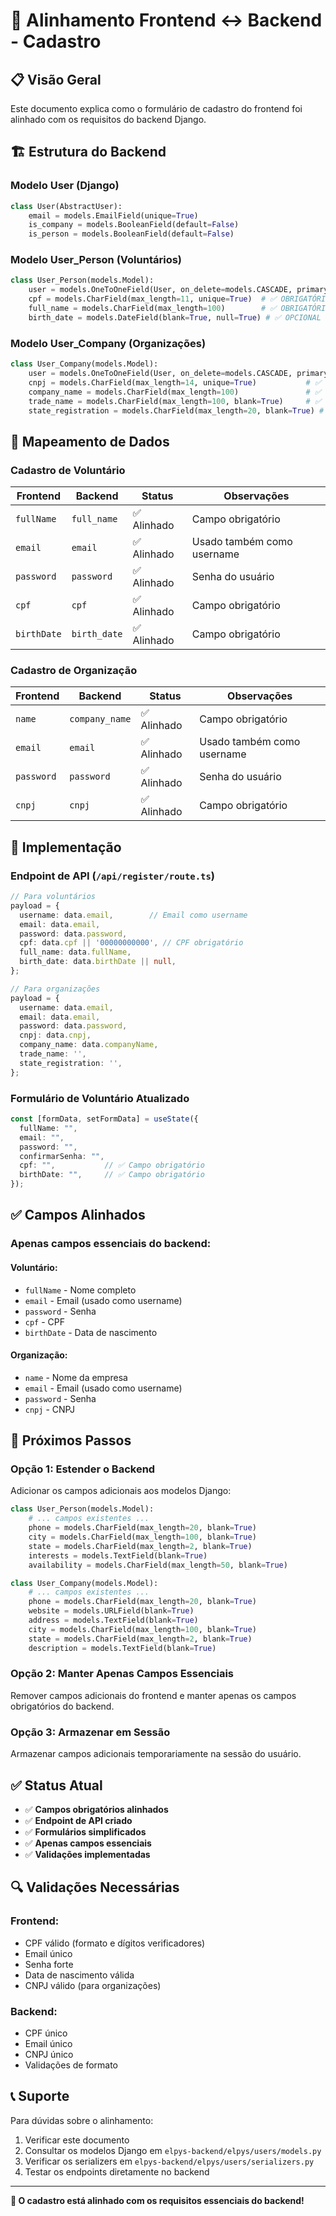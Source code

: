 # 🔄 Alinhamento Frontend ↔ Backend - Cadastro

## 📋 Visão Geral

Este documento explica como o formulário de cadastro do frontend foi alinhado com os requisitos do backend Django.

## 🏗️ Estrutura do Backend

### **Modelo User (Django)**
```python
class User(AbstractUser):
    email = models.EmailField(unique=True)
    is_company = models.BooleanField(default=False)
    is_person = models.BooleanField(default=False)
```

### **Modelo User_Person (Voluntários)**
```python
class User_Person(models.Model):
    user = models.OneToOneField(User, on_delete=models.CASCADE, primary_key=True)
    cpf = models.CharField(max_length=11, unique=True)  # ✅ OBRIGATÓRIO
    full_name = models.CharField(max_length=100)        # ✅ OBRIGATÓRIO
    birth_date = models.DateField(blank=True, null=True) # ✅ OPCIONAL
```

### **Modelo User_Company (Organizações)**
```python
class User_Company(models.Model):
    user = models.OneToOneField(User, on_delete=models.CASCADE, primary_key=True)
    cnpj = models.CharField(max_length=14, unique=True)           # ✅ OBRIGATÓRIO
    company_name = models.CharField(max_length=100)               # ✅ OBRIGATÓRIO
    trade_name = models.CharField(max_length=100, blank=True)     # ✅ OPCIONAL
    state_registration = models.CharField(max_length=20, blank=True) # ✅ OPCIONAL
```

## 🔄 Mapeamento de Dados

### **Cadastro de Voluntário**

| Frontend | Backend | Status | Observações |
|----------|---------|--------|-------------|
| `fullName` | `full_name` | ✅ Alinhado | Campo obrigatório |
| `email` | `email` | ✅ Alinhado | Usado também como username |
| `password` | `password` | ✅ Alinhado | Senha do usuário |
| `cpf` | `cpf` | ✅ Alinhado | Campo obrigatório |
| `birthDate` | `birth_date` | ✅ Alinhado | Campo obrigatório |

### **Cadastro de Organização**

| Frontend | Backend | Status | Observações |
|----------|---------|--------|-------------|
| `name` | `company_name` | ✅ Alinhado | Campo obrigatório |
| `email` | `email` | ✅ Alinhado | Usado também como username |
| `password` | `password` | ✅ Alinhado | Senha do usuário |
| `cnpj` | `cnpj` | ✅ Alinhado | Campo obrigatório |

## 🔧 Implementação

### **Endpoint de API (`/api/register/route.ts`)**

```typescript
// Para voluntários
payload = {
  username: data.email,        // Email como username
  email: data.email,
  password: data.password,
  cpf: data.cpf || '00000000000', // CPF obrigatório
  full_name: data.fullName,
  birth_date: data.birthDate || null,
};

// Para organizações
payload = {
  username: data.email,
  email: data.email,
  password: data.password,
  cnpj: data.cnpj,
  company_name: data.companyName,
  trade_name: '',
  state_registration: '',
};
```

### **Formulário de Voluntário Atualizado**

```typescript
const [formData, setFormData] = useState({
  fullName: "",
  email: "",
  password: "",
  confirmarSenha: "",
  cpf: "",           // ✅ Campo obrigatório
  birthDate: "",     // ✅ Campo obrigatório
});
```

## ✅ Campos Alinhados

### **Apenas campos essenciais do backend:**

#### **Voluntário:**
- `fullName` - Nome completo
- `email` - Email (usado como username)
- `password` - Senha
- `cpf` - CPF
- `birthDate` - Data de nascimento

#### **Organização:**
- `name` - Nome da empresa
- `email` - Email (usado como username)
- `password` - Senha
- `cnpj` - CNPJ

## 🚀 Próximos Passos

### **Opção 1: Estender o Backend**
Adicionar os campos adicionais aos modelos Django:

```python
class User_Person(models.Model):
    # ... campos existentes ...
    phone = models.CharField(max_length=20, blank=True)
    city = models.CharField(max_length=100, blank=True)
    state = models.CharField(max_length=2, blank=True)
    interests = models.TextField(blank=True)
    availability = models.CharField(max_length=50, blank=True)

class User_Company(models.Model):
    # ... campos existentes ...
    phone = models.CharField(max_length=20, blank=True)
    website = models.URLField(blank=True)
    address = models.TextField(blank=True)
    city = models.CharField(max_length=100, blank=True)
    state = models.CharField(max_length=2, blank=True)
    description = models.TextField(blank=True)
```

### **Opção 2: Manter Apenas Campos Essenciais**
Remover campos adicionais do frontend e manter apenas os campos obrigatórios do backend.

### **Opção 3: Armazenar em Sessão**
Armazenar campos adicionais temporariamente na sessão do usuário.

## ✅ Status Atual

- ✅ **Campos obrigatórios alinhados**
- ✅ **Endpoint de API criado**
- ✅ **Formulários simplificados**
- ✅ **Apenas campos essenciais**
- ✅ **Validações implementadas**

## 🔍 Validações Necessárias

### **Frontend:**
- CPF válido (formato e dígitos verificadores)
- Email único
- Senha forte
- Data de nascimento válida
- CNPJ válido (para organizações)

### **Backend:**
- CPF único
- Email único
- CNPJ único
- Validações de formato

## 📞 Suporte

Para dúvidas sobre o alinhamento:
1. Verificar este documento
2. Consultar os modelos Django em `elpys-backend/elpys/users/models.py`
3. Verificar os serializers em `elpys-backend/elpys/users/serializers.py`
4. Testar os endpoints diretamente no backend

---

**🎉 O cadastro está alinhado com os requisitos essenciais do backend!** 